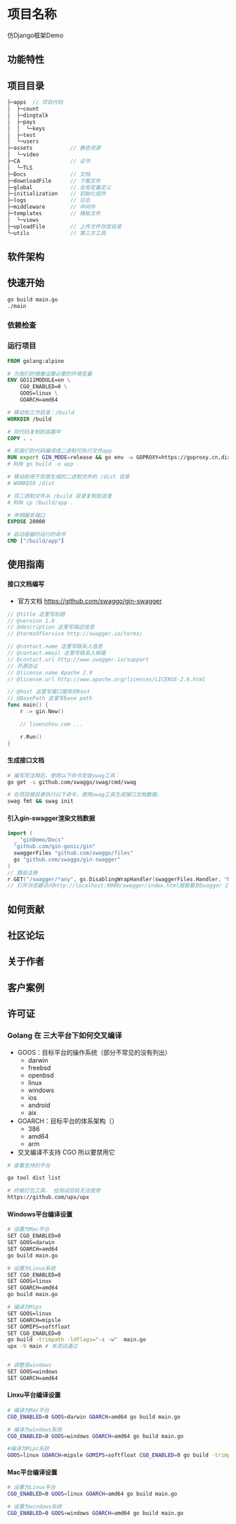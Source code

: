 # 项目名称

<!--一句话简短的描述项目-->
仿Django框架Demo


## 功能特性

<!--描述项目的核心功能-->

## 项目目录
```go
├─apps  // 项目代码
│  ├─count
│  ├─dingtalk
│  ├─pays
│  │  └─keys
│  ├─test
│  └─users
├─assets            // 静态资源
│  └─video
├─CA                // 证书
│  └─TLS
├─Docs              // 文档
├─downloadFile      // 下载文件
├─global            // 全局变量定义  
├─initialization    // 初始化组件
├─logs              // 日志
├─middleware        // 中间件
├─templates         // 模板文件
│  └─views          
├─uploadFile        // 上传文件存放目录
└─utils             // 第三方工具

```

## 软件架构

<!--可选，简单描述一下项目的架构-->



## 快速开始

<!--如何快速的部署项目-->
```bash
go build main.go
./main
```


### 依赖检查

<!--描述该项目的依赖，比如依赖的包，工具或者其他任何依赖项-->



### 运行项目

<!--描述如何运行该项目-->
```dockerfile
FROM golang:alpine

# 为我们的镜像设置必要的环境变量
ENV GO111MODULE=on \
    CGO_ENABLED=0 \
    GOOS=linux \
    GOARCH=amd64

# 移动到工作目录：/build
WORKDIR /build

# 将代码复制到容器中
COPY . .

# 将我们的代码编译成二进制可执行文件app
RUN export GIN_MODE=release && go env -w GOPROXY=https://goproxy.cn,direct && go build -o app .
# RUN go build -o app .

# 移动到用于存放生成的二进制文件的 /dist 目录
# WORKDIR /dist

# 将二进制文件从 /build 目录复制到这里
# RUN cp /build/app .

# 声明服务端口
EXPOSE 20000

# 启动容器时运行的命令
CMD ["/build/app"]
```


## 使用指南

<!--描述如何使用该项目-->
#### 接口文档编写
- 官方文档 https://github.com/swaggo/gin-swagger
```GO
// @title 这里写标题
// @version 1.0
// @description 这里写描述信息
// @termsOfService http://swagger.io/terms/

// @contact.name 这里写联系人信息
// @contact.email 这里写联系人邮箱
// @contact.url http://www.swagger.io/support
// 开源协议
// @license.name Apache 2.0
// @license.url http://www.apache.org/licenses/LICENSE-2.0.html

// @host 这里写接口服务的host
// @BasePath 这里写base path
func main() {
	r := gin.New()

	// liwenzhou.com ...

	r.Run()
}

```

#### 生成接口文档
```bash
# 编写完注释后，使用以下命令安装swag工具：
go get -u github.com/swaggo/swag/cmd/swag

# 在项目根目录执行以下命令，使用swag工具生成接口文档数据。
swag fmt && swag init
```

#### 引入gin-swagger渲染文档数据
```go
import (
  _ "ginDemo/Docs"
  "github.com/gin-gonic/gin"
  swaggerFiles "github.com/swaggo/files"
  gs "github.com/swaggo/gin-swagger"
)
// 路由注册
r.GET("/swagger/*any", gs.DisablingWrapHandler(swaggerFiles.Handler, "NAME_OF_ENV_VARIABLE"))
// 打开浏览器访问http://localhost:8000/swagger/index.html就能看到Swagger 2.0 Api文档了。
```

## 如何贡献

<!--告诉其他开发者如何给该项目贡献源码-->



## 社区论坛

<!--如果项目有社区或者论坛反馈，可以在此处加上-->



## 关于作者

<!--此处可以写上项目作者的联系方式-->



## 客户案例

<!--描述一下谁在使用该项目，展示一下项目的影响力，一般没啥用-->



## 许可证

<!--这里链接上该项目的开源许可证-->



### Golang 在 三大平台下如何交叉编译

- GOOS：目标平台的操作系统（部分不常见的没有列出）
    - darwin
    - freebsd
    - openbsd
    - linux
    - windows
    - ios
    - android
    - aix
- GOARCH：目标平台的体系架构（）
    - 386
    - amd64
    - arm
- 交叉编译不支持 CGO 所以要禁用它



```bash
# 查看支持的平台

go tool dist list

# 终极打包工具， 经测试目前无法使用
https://github.com/upx/upx
```


#### Windows平台编译设置
```bash
# 设置为Mac平台
SET CGO_ENABLED=0
SET GOOS=darwin
SET GOARCH=amd64
go build main.go

# 设置为Linux系统
SET CGO_ENABLED=0
SET GOOS=linux
SET GOARCH=amd64
go build main.go

# 编译为Mips
SET GOOS=linux
SET GOARCH=mipsle
SET GOMIPS=softfloat
SET CGO_ENABLED=0
go build -trimpath -ldflags="-s -w"  main.go
upx -9 main # 未测试通过


# 调整至windows
SET GOOS=windows
SET GOARCH=amd64

```



#### Linxu平台编译设置
```bash
# 编译为Mac平台
CGO_ENABLED=0 GOOS=darwin GOARCH=amd64 go build main.go

# 编译为windows系统
CGO_ENABLED=0 GOOS=windows GOARCH=amd64 go build main.go

#编译为Mips系统
GOOS=linux GOARCH=mipsle GOMIPS=softfloat CGO_ENABLED=0 go build -trimpath -ldflags="-s -w"  main.go

```


#### Mac平台编译设置
```bash
# 设置为Linux平台
CGO_ENABLED=0 GOOS=linux GOARCH=amd64 go build main.go

# 设置为windows系统
CGO_ENABLED=0 GOOS=windows GOARCH=amd64 go build main.go
```